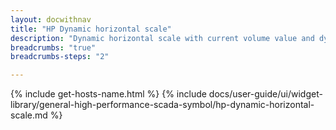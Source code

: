 ```yaml
---
layout: docwithnav
title: "HP Dynamic horizontal scale"
description: "Dynamic horizontal scale with current volume value and dynamically configurable warning and critical scale."
breadcrumbs: "true"
breadcrumbs-steps: "2"

---
```

{% include get-hosts-name.html %}
{% include docs/user-guide/ui/widget-library/general-high-performance-scada-symbol/hp-dynamic-horizontal-scale.md %}

